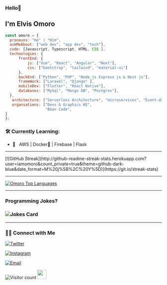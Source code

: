 ### Hello👋 <h2> I'm Elvis Omoro </h2>

  ```javascript
const omoro = {
    pronouns: "He" | "Him",
    askMeAbout: ["web dev", "app dev", "tech"],
    code: [Javascript, Typescript, HTML, CSS ],
    technologies: {
        frontEnd: {
            js: ["Vue", "React", "Angular", "Next"],
            css: ["bootstrap", "tailwind", "material-ui"]
        },
        backEnd: ["Python", "PHP", "Node js Express js & Nest js"],
        frameWork: ["Laravel", "Django" ],
        mobileDev: ["Flutter", "React Native"],
        databases: ["MySql", "Mongo DB", "Postgres"],
    },
     architecture: ["Serverless Architecture", "microservices", "Event-driven", "Single page applications"],
     organsations: ["Devs & Graphics KE",
                    "Bean Code",
  ]
};
```

<h3>🛠 Currently Learning:</h3>

- 🔧 &nbsp; AWS | Docker🐳 | Firebase | Flask

<hr>
[![GitHub Streak](http://github-readme-streak-stats.herokuapp.com?user=iamomoro&count_private=true&theme=github-dark-blue&date_format=M%20j%5B%2C%20Y%5D)](https://git.io/streak-stats)

<hr>
 <a href="https://github.com/iamomoro/github-readme-stats"><img alt="Omoro Top Languages" src="https://github-readme-stats.vercel.app/api/top-langs/?username=iamomoro&hide=html&langs_count=10&count_private=true&theme=github_dark" /></a>
<hr>

<h3>Programming Jokes?<h3>
<!-- HTML -->
<img src="https://readme-jokes.vercel.app/api" alt="Jokes Card" />
 <br>
<hr>

<h3> 🤝🏻 Connect with Me </h3>
<p align="center">

<a href="https://twitter.com/bake_baller"><img alt="Twitter" src="https://img.shields.io/twitter/follow/bake_baller?style=social"></a>

<a href="https://www.instagram.com/iamomoroit/"><img alt="Instagram" src="https://img.shields.io/badge/Instagram-iamomoroit-black?style=flat-square&logo=instagram"></a>

<a href="mailto:iamomoroit@gmail.com"><img alt="Email" src="https://img.shields.io/badge/Email-:iamomoroit@gmail.com.com-blue?style=flat-square&logo=gmail"></a>

![Visitor count](https://visitor-badge.laobi.icu/badge?page_id=iamomoro.iamomoro)   <img src="https://media.giphy.com/media/dxn6fRlTIShoeBr69N/giphy.gif" width="30">

</p>


